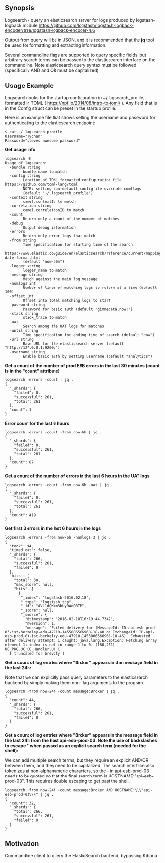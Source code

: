 ## Synopsis

Logsearch - query an elasticsearch server for logs produced by logstash-logback module <https://github.com/logstash/logstash-logback-encoder/tree/logstash-logback-encoder-4.6>

Output from query will be in JSON, and it is recommended that the __jq__ tool be used for formatting and extracting information.

Several commandline flags are supported to query specific fields, but arbitrary search terms can be passed to the elasticsearch interface on the commandline. Note elasticsearch query syntax must be followed (specifically AND and OR must be capitalized)

## Usage Example

Logsearch looks for the startup configuration in ~/.logsearch_profile, formatted in TOML ( <https://npf.io/2014/08/intro-to-toml/> ). Any field that is in the Config struct can be preset in the startup profile.

Here is an example file that shows setting the username and password for authenticating to the elasticsearch endpoint:

    $ cat ~/.logsearch_profile
    Username="sychan"
    Password="steves awesome password"
    

__Get usage info__

    logsearch -h
    Usage of logsearch:
      -bundle string
            bundle.name to match
      -config string
            Location of TOML formatted configuration file https://github.com/toml-lang/toml
            NOTE: setting non-default configfile override comflags
            (default "~/.logsearch_profile")
      -context string
            camel.contextId to match
      -correlation string
            camel.correlationID to match
      -count
            Return only a count of the number of matches
      -debug
            Output debug information
      -errors
            Return only error logs that match
      -from string
            Time specification for starting time of the search
            https://www.elastic.co/guide/en/elasticsearch/reference/current/mapping-date-format.html
            (default "now-30m")
      -logger string
            logger_name to match
      -message string
            Match against the main log message
      -numlogs int
            Number of lines of matching logs to return at a time (default 100)
      -offset int
            Offset into total matching logs to start
      -password string
            Password for basic auth (default "gimmedata,now!")
      -stack string
            stack_trace to match
      -uat
            Search among the UAT logs for matches
      -until string
            Time specification for ending time of search (default "now")
      -url string
            Base URL for the elasticsearch server (default "http://127.0.0.1:9200/")
      -username string
            Enable basic auth by setting username (default "analytics")

__Get a count of the number of prod ESB errors in the last 30 minutes (count is in the "count" attribute)__

    logsearch -errors -count | jq .
    {
      "_shards": {
        "failed": 0,
        "successful": 261,
        "total": 261
      },
      "count": 1
    }
 
__Error count for the last 6 hours__

    logsearch -errors -count -from now-6h | jq .
    {
      "_shards": {
        "failed": 0,
        "successful": 261,
        "total": 261
      },
      "count": 87
    }

__Get a count of the number of errors in the last 6 hours in the UAT logs__

    logsearch -errors -count -from now-6h -uat | jq .
    {
      "_shards": {
        "failed": 0,
        "successful": 261,
        "total": 261
      },
      "count": 419
    }

__Get first 3 errors in the last 6 hours in the logs__

    logsearch -errors -from now-6h -numlogs 3 | jq .
    {
      "took": 94,
      "timed_out": false,
      "_shards": {
        "total": 266,
        "successful": 261,
        "failed": 0
      },
      "hits": {
        "total": 30,
        "max_score": null,
        "hits": [
          {
           "_index": "logstash-2016.02.18",
           "_type": "logstash_tcp",
           "_id": "AVL1dQKxm3bUyDWoQRTM",
           "_score": null,
           "_source": {
             "@timestamp": "2016-02-18T16:19:44.734Z",
             "@version": 1,
             "message": "Failed delivery for (MessageId: ID-api-esb-prod-03-ist-berkeley-edu-47910-1455806566968-18-48 on ExchangeId: ID-api-esb-prod-03-ist-berkeley-edu-47910-1455806566968-18-46). Exhausted after delivery attempt: 1 caught: java.lang.Exception: Fetching array element 1: index is not in range 1 to 0. (180,252) UC_PKG.UC_CC_Handler.UC_C
      [ truncated for brevity ]

__Get a count of log entries where "Broker" appears in the message field in the last 24h:__

Note that we can explicitly pass query parameters to the elasticsearch backend by simply making them non-flag arguments to the program.

    logsearch -from now-24h -count message:Broker | jq .
    {
      "count": 44,
      "_shards": {
        "total": 266,
        "successful": 261,
        "failed": 0
      }
    }

__Get a count of log entries where "Broker" appears in the message field in the last 24h from the host api-esb-prod-03. Note the use of backslashes to escape \" when passed as an explicit search term (needed for the shell):__

We can add multiple search terms, but they require an explicit AND/OR between them, and they need to be capitalized. The search interface also tokenizes at non-alphanumeric characters, so the - in api-esb-prod-03 needs to be quoted so that the final search term is HOSTNAME:\"api-esb-prod-03\". This requires double escaping to get past the shell.

    logsearch -from now-24h -count message:Broker AND HOSTNAME:\\\"api-esb-prod-03\\\" | jq .
    {
      "count": 32,
      "_shards": {
        "total": 266,
        "successful": 261,
        "failed": 0
      }
    }

## Motivation

Commandline client to query the ElasticSearch backend, bypassing Kibana


